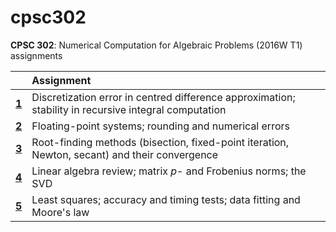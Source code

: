 # cpsc302

**CPSC 302**: Numerical Computation for Algebraic Problems (2016W T1) assignments

|     | Assignment
:---: | :---
[**1**](https://nbviewer.jupyter.org/github/nick-hu/cpsc302/blob/master/assignment1/assignment1.ipynb) |Discretization error in centred difference approximation; stability in recursive integral computation
[**2**](https://nbviewer.jupyter.org/github/nick-hu/cpsc302/blob/master/assignment2/assignment2.ipynb) |Floating-point systems; rounding and numerical errors
[**3**](https://nbviewer.jupyter.org/github/nick-hu/cpsc302/blob/master/assignment3/assignment3.ipynb) |Root-finding methods (bisection, fixed-point iteration, Newton, secant) and their convergence 
[**4**](https://nbviewer.jupyter.org/github/nick-hu/cpsc302/blob/master/assignment4/assignment4.ipynb) |Linear algebra review; matrix *p*- and Frobenius norms; the SVD
[**5**](https://nbviewer.jupyter.org/github/nick-hu/cpsc302/blob/master/assignment5/assignment5.ipynb) |Least squares; accuracy and timing tests; data fitting and Moore's law
